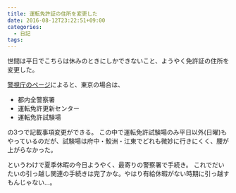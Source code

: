 ```yaml
---
title: 運転免許証の住所を変更した
date: 2016-08-12T23:22:51+09:00
categories:
  - 日記
tags:
---
```


世間は平日でこちらは休みのときにしかできないこと、ようやく免許証の住所を変更した。

[警視庁のページ](http://www.keishicho.metro.tokyo.jp/menkyo/koshin/kisai00.html)によると、東京の場合は、

- 都内全警察署
- 運転免許更新センター
- 運転免許試験場

の3つで記載事項変更ができる。
この中で運転免許試験場のみ平日以外(日曜)もやっているのだが、試験場は府中・鮫洲・江東でどれも微妙に行きにくく、腰が上がらなかった。

というわけで夏季休暇の今日ようやく、最寄りの警察署で手続き。
これでだいたいの引っ越し関連の手続きは完了かな。やはり有給休暇がない時期に引っ越すもんじゃない…。
